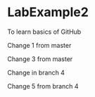 # LabExample2
To learn basics of GitHub

Change 1 from master

Change 3 from master

Change in branch 4

Change 5 from branch 4
